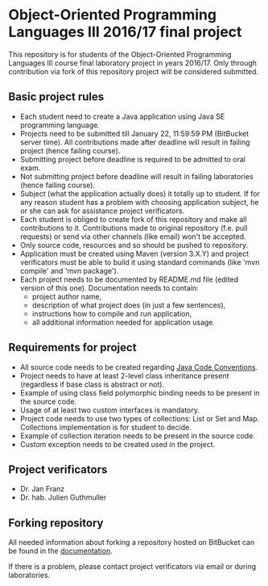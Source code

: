 # Object-Oriented Programming Languages III 2016/17 final project #

This repository is for students of the Object-Oriented Programming Languages III course final laboratory project in years 2016/17. Only through contribution via fork of this repository project will be considered submitted.

## Basic project rules

* Each student need to create a Java application using Java SE programming language.
* Projects need to be submitted till January 22, 11:59:59 PM (BitBucket server time). All contributions made after deadline will result in failing project (hence failing course).
* Submitting project before deadline is required to be admitted to oral exam.
* Not submitting project before deadline will result in failing laboratories (hence failing course).
* Subject (what the application actually does) it totally up to student. If for any reason student has a problem with choosing application subject, he or she can ask for assistance project verificators.
* Each student is obliged to create fork of this repository and make all contributions to it. Contributions made to original repository (f.e. pull requests) or send via other channels (like email) won't be accepted.
* Only source code, resources and so should be pushed to repository.
* Application must be created using Maven (version 3.X.Y) and project verificators must be able to build it using standard commands (like 'mvn compile' and 'mvn package').
* Each project needs to be documented by README.md file (edited version of this one). Documentation needs to contain:
	* project author name,
	* description of what project does (in just a few sentences),
	* instructions how to compile and run application,
	* all additional information needed for application usage.

## Requirements for project

* All source code needs to be created regarding [Java Code Conventions](http://www.oracle.com/technetwork/java/codeconventions-150003.pdf).
* Project needs to have at least 2-level class inheritance present (regardless if base class is abstract or not).
* Example of using class field polymorphic binding needs to be present in the source code.
* Usage of at least two custom interfaces is mandatory.
* Project code needs to use two types of collections: List or Set and Map. Collections implementation is for student to decide.
* Example of collection iteration needs to be present in the source code.
* Custom exception needs to be created used in the project.

## Project verificators

* Dr. Jan Franz
* Dr. hab. Julien Guthmuller

## Forking repository

All needed information about forking a repository hosted on BitBucket can be found in the [documentation](https://confluence.atlassian.com/bitbucket/forking-a-repository-221449527.html).

If there is a problem, please contact project verificators via email or during laboratories.